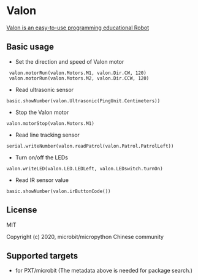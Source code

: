  
# Valon

[Valon is an easy-to-use programming educational Robot](http://www.yfrobot.com)

## Basic usage

* Set the direction and speed of Valon motor

```blocks
 valon.motorRun(valon.Motors.M1, valon.Dir.CW, 120)
 valon.motorRun(valon.Motors.M2, valon.Dir.CCW, 120)
```

* Read ultrasonic sensor

```blocks
basic.showNumber(valon.Ultrasonic(PingUnit.Centimeters))
```

* Stop the Valon motor 

```blocks
valon.motorStop(valon.Motors.M1)
```

* Read line tracking sensor

```blocks
serial.writeNumber(valon.readPatrol(valon.Patrol.PatrolLeft))
```

* Turn on/off the LEDs

```blocks
valon.writeLED(valon.LED.LEDLeft, valon.LEDswitch.turnOn)
```

* Read IR sensor value

```blocks
basic.showNumber(valon.irButtonCode())
```


## License

MIT

Copyright (c) 2020, microbit/micropython Chinese community  


## Supported targets

* for PXT/microbit
(The metadata above is needed for package search.)
